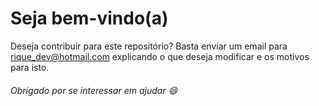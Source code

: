 # Seja bem-vindo(a)
Deseja contribuir para este repositório?
Basta enviar um email para [rique_dev@hotmail.com](rique_dev@hotmail.com) explicando o que deseja modificar e os motivos para isto.

###### Obrigado por se interessar em ajudar :smile:
